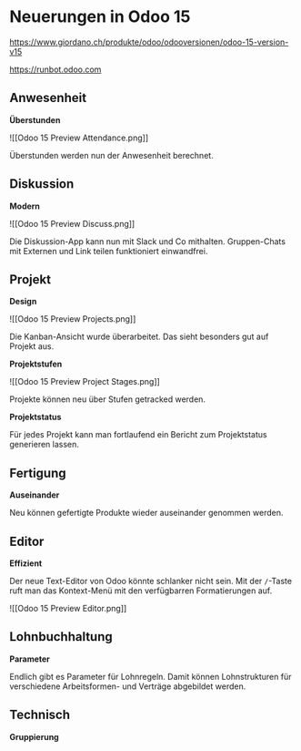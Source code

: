 # Neuerungen in Odoo 15

<https://www.giordano.ch/produkte/odoo/odooversionen/odoo-15-version-v15>

<https://runbot.odoo.com>

## Anwesenheit

**Überstunden**

![[Odoo 15 Preview Attendance.png]]

Überstunden werden nun der Anwesenheit berechnet.

## Diskussion

**Modern**

![[Odoo 15 Preview Discuss.png]]

Die Diskussion-App kann nun mit Slack und Co mithalten. Gruppen-Chats mit Externen und Link teilen funktioniert einwandfrei.

## Projekt

**Design**

![[Odoo 15 Preview Projects.png]]

Die Kanban-Ansicht wurde überarbeitet. Das sieht besonders gut auf Projekt aus.

**Projektstufen**

![[Odoo 15 Preview Project Stages.png]]

Projekte können neu über Stufen getracked werden.

**Projektstatus**

Für jedes Projekt kann man fortlaufend ein Bericht zum Projektstatus generieren lassen.

## Fertigung

**Auseinander**

Neu können gefertigte Produkte wieder auseinander genommen werden.


## Editor

**Effizient**

Der neue Text-Editor von Odoo könnte schlanker nicht sein. Mit der `/`-Taste ruft man das Kontext-Menü mit den verfügbarren Formatierungen auf.

![[Odoo 15 Preview Editor.png]]

## Lohnbuchhaltung

**Parameter**

Endlich gibt es Parameter für Lohnregeln. Damit können Lohnstrukturen für verschiedene Arbeitsformen- und Verträge abgebildet werden.

## Technisch

**Gruppierung**

